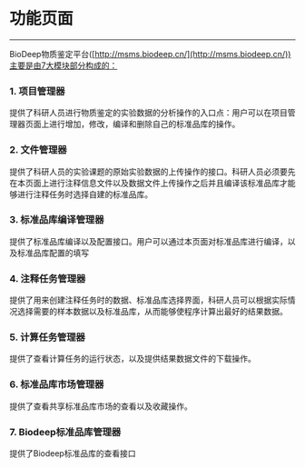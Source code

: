 <!-- 功能页面 -->

# **功能页面**

<hr/>

BioDeep物质鉴定平台([http://msms.biodeep.cn/](http://msms.biodeep.cn/))主要是由7大模块部分构成的：

### **1. 项目管理器**

提供了科研人员进行物质鉴定的实验数据的分析操作的入口点：用户可以在项目管理器页面上进行增加，修改，编译和删除自己的标准品库的操作。

### **2. 文件管理器**

提供了科研人员的实验课题的原始实验数据的上传操作的接口。科研人员必须要先在本页面上进行注释信息文件以及数据文件上传操作之后并且编译该标准品库才能够进行注释任务时选择自建的标准品库。

### **3. 标准品库编译管理器**

提供了标准品库编译以及配置接口。用户可以通过本页面对标准品库进行编译，以及标准品库配置的填写

### **4. 注释任务管理器**

提供了用来创建注释任务时的数据、标准品库选择界面，科研人员可以根据实际情况选择需要的样本数据以及标准品库，从而能够使程序计算出最好的结果数据。

### **5. 计算任务管理器**

提供了查看计算任务的运行状态，以及提供结果数据文件的下载操作。

### **6. 标准品库市场管理器**

提供了查看共享标准品库市场的查看以及收藏操作。

### **7. Biodeep标准品库管理器**

提供了Biodeep标准品库的查看接口